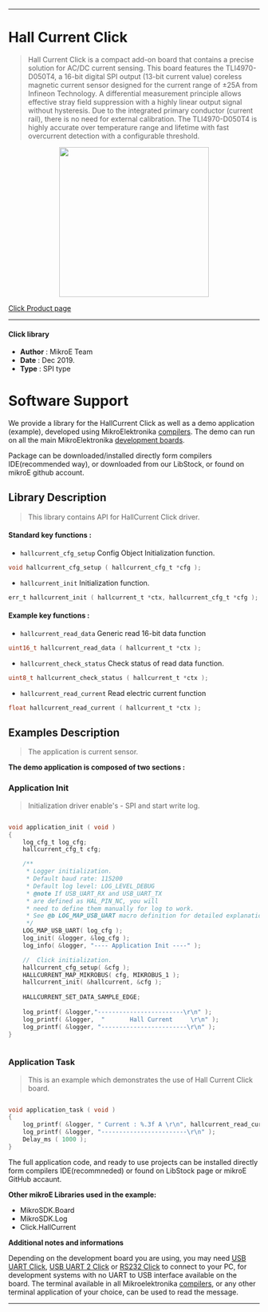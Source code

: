 
---
# Hall Current Click

> Hall Current Click is a compact add-on board that contains a precise solution for AC/DC current sensing. This board features the TLI4970-D050T4, a 16-bit digital SPI output (13-bit current value) coreless magnetic current sensor designed for the current range of ±25A from Infineon Technology. A differential measurement principle allows effective stray field suppression with a highly linear output signal without hysteresis. Due to the integrated primary conductor (current rail), there is no need for external calibration. The TLI4970-D050T4 is highly accurate over temperature range and lifetime with fast overcurrent detection with a configurable threshold.

<p align="center">
  <img src="https://download.mikroe.com/images/click_for_ide/hallcurrent_click.png" height=300px>
</p>

[Click Product page](https://www.mikroe.com/hall-current-click)

---


#### Click library 

- **Author**        : MikroE Team
- **Date**          : Dec 2019.
- **Type**          : SPI type


# Software Support

We provide a library for the HallCurrent Click 
as well as a demo application (example), developed using MikroElektronika 
[compilers](https://shop.mikroe.com/compilers). 
The demo can run on all the main MikroElektronika [development boards](https://shop.mikroe.com/development-boards).

Package can be downloaded/installed directly form compilers IDE(recommended way), or downloaded from our LibStock, or found on mikroE github account. 

## Library Description

> This library contains API for HallCurrent Click driver.

#### Standard key functions :

- `hallcurrent_cfg_setup` Config Object Initialization function.
```c
void hallcurrent_cfg_setup ( hallcurrent_cfg_t *cfg ); 
```

- `hallcurrent_init` Initialization function.
```c
err_t hallcurrent_init ( hallcurrent_t *ctx, hallcurrent_cfg_t *cfg );
```

#### Example key functions :

- `hallcurrent_read_data` Generic read 16-bit data function
```c
uint16_t hallcurrent_read_data ( hallcurrent_t *ctx );
```

- `hallcurrent_check_status` Check status of read data function.
```c
uint8_t hallcurrent_check_status ( hallcurrent_t *ctx );
```

- `hallcurrent_read_current` Read electric current function
```c
float hallcurrent_read_current ( hallcurrent_t *ctx );
```

## Examples Description

> The application is current sensor.

**The demo application is composed of two sections :**

### Application Init 

> Initialization driver enable's - SPI and start write log.

```c

void application_init ( void )
{
    log_cfg_t log_cfg;
    hallcurrent_cfg_t cfg;

    /** 
     * Logger initialization.
     * Default baud rate: 115200
     * Default log level: LOG_LEVEL_DEBUG
     * @note If USB_UART_RX and USB_UART_TX 
     * are defined as HAL_PIN_NC, you will 
     * need to define them manually for log to work. 
     * See @b LOG_MAP_USB_UART macro definition for detailed explanation.
     */
    LOG_MAP_USB_UART( log_cfg );
    log_init( &logger, &log_cfg );
    log_info( &logger, "---- Application Init ----" );

    //  Click initialization.
    hallcurrent_cfg_setup( &cfg );
    HALLCURRENT_MAP_MIKROBUS( cfg, MIKROBUS_1 );
    hallcurrent_init( &hallcurrent, &cfg );
    
    HALLCURRENT_SET_DATA_SAMPLE_EDGE;
    
    log_printf( &logger,"------------------------\r\n" );
    log_printf( &logger,  "       Hall Current     \r\n" );
    log_printf( &logger, "------------------------\r\n" );
}
  
```

### Application Task

> This is an example which demonstrates the use of Hall Current Click board.

```c

void application_task ( void )
{
    log_printf( &logger, " Current : %.3f A \r\n", hallcurrent_read_current( &hallcurrent ) );
    log_printf( &logger, "------------------------\r\n" );
    Delay_ms ( 1000 );
} 

```
The full application code, and ready to use projects can be  installed directly form compilers IDE(recommneded) or found on LibStock page or mikroE GitHub accaunt.

**Other mikroE Libraries used in the example:** 

- MikroSDK.Board
- MikroSDK.Log
- Click.HallCurrent

**Additional notes and informations**

Depending on the development board you are using, you may need 
[USB UART Click](https://shop.mikroe.com/usb-uart-click), 
[USB UART 2 Click](https://shop.mikroe.com/usb-uart-2-click) or 
[RS232 Click](https://shop.mikroe.com/rs232-click) to connect to your PC, for 
development systems with no UART to USB interface available on the board. The 
terminal available in all Mikroelektronika 
[compilers](https://shop.mikroe.com/compilers), or any other terminal application 
of your choice, can be used to read the message.



---
